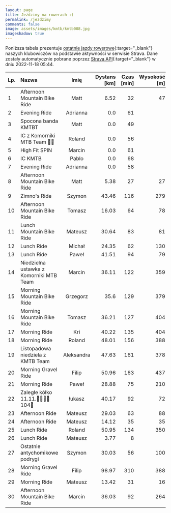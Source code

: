 ```yaml
---
layout: page
title: Jeździmy na rowerach :)
permalink: /jezdzimy
comments: false
image: assets/images/kmtb/kmtb008.jpg
imageshadow: true
---
```


Poniższa tabela prezentuje [ostatnie jazdy rowerowe](https://www.strava.com/clubs/336381){:target="_blank"} naszych klubowiczów na podstawie aktywności w serwisie Strava. Dane zostały automatycznie pobrane poprzez [Strava API](https://developers.strava.com/docs/reference/#api-Clubs-getClubActivitiesById){:target="_blank"} w dniu 2022-11-18 05:44.

Lp. | Nazwa | Imię | Dystans [km] | Czas [min] | Wysokość [m]
:--- | :--- | :---: | ---: | ---: | ---:
1|Afternoon Mountain Bike Ride|Matt|6.52|32|47
2|Evening Ride|Adrianna|0.0|61|
3|Spocona banda KMTBT|Matt|0.0|49|
4|IC z Komorniki MTB Team 🥵😄|Roland|0.0|56|
5|High Fit SPIN|Marcin|0.0|61|
6|IC KMTB|Pablo|0.0|68|
7|Evening Ride|Adrianna|0.0|58|
8|Afternoon Mountain Bike Ride|Matt|5.38|27|27
9|Zimno's Ride|Szymon|43.46|116|279
10|Afternoon Mountain Bike Ride|Tomasz|16.03|64|78
11|Lunch Mountain Bike Ride|Mateusz|30.64|83|81
12|Lunch Ride|Michał|24.35|62|130
13|Lunch Ride|Paweł|41.51|94|79
14|Niedzielna ustawka z Komorniki MTB Team|Marcin|36.11|122|359
15|Morning Mountain Bike Ride|Grzegorz|35.6|129|379
16|Morning Mountain Bike Ride|Tomasz|36.21|127|404
17|Morning Ride|Kri|40.22|135|404
18|Morning Ride|Roland|48.01|156|388
19|Listopadowa niedziela z KMTB Team|Aleksandra|47.63|161|378
20|Morning Gravel Ride|Filip|50.96|163|437
21|Morning Ride|Paweł|28.88|75|210
22|Zaległe kółko 11.11.🚴🏁🇵🇱104🗽|łukasz|40.17|92|72
23|Afternoon Ride|Mateusz|29.03|63|88
24|Afternoon Ride|Mateusz|14.12|35|35
25|Lunch Ride|Roland|50.95|134|350
26|Lunch Ride|Mateusz|3.77|8|
27|Ostatnie antychomikowe podrygi|Szymon|30.03|56|100
28|Morning Gravel Ride|Filip|98.97|310|388
29|Morning Ride|Mateusz|13.42|31|16
30|Afternoon Mountain Bike Ride|Marcin|36.03|92|264

